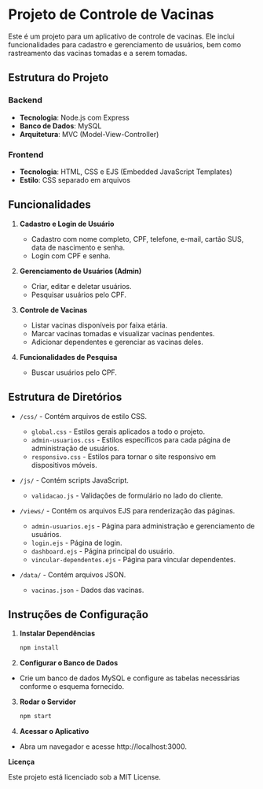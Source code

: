 # Projeto de Controle de Vacinas

Este é um projeto para um aplicativo de controle de vacinas. Ele inclui funcionalidades para cadastro e gerenciamento de usuários, bem como rastreamento das vacinas tomadas e a serem tomadas.

## Estrutura do Projeto

### Backend

- **Tecnologia**: Node.js com Express
- **Banco de Dados**: MySQL
- **Arquitetura**: MVC (Model-View-Controller)

### Frontend

- **Tecnologia**: HTML, CSS e EJS (Embedded JavaScript Templates)
- **Estilo**: CSS separado em arquivos

## Funcionalidades

1. **Cadastro e Login de Usuário**
   - Cadastro com nome completo, CPF, telefone, e-mail, cartão SUS, data de nascimento e senha.
   - Login com CPF e senha.

2. **Gerenciamento de Usuários (Admin)**
   - Criar, editar e deletar usuários.
   - Pesquisar usuários pelo CPF.

3. **Controle de Vacinas**
   - Listar vacinas disponíveis por faixa etária.
   - Marcar vacinas tomadas e visualizar vacinas pendentes.
   - Adicionar dependentes e gerenciar as vacinas deles.

4. **Funcionalidades de Pesquisa**
   - Buscar usuários pelo CPF.

## Estrutura de Diretórios

- `/css/` - Contém arquivos de estilo CSS.
  - `global.css` - Estilos gerais aplicados a todo o projeto.
  - `admin-usuarios.css` - Estilos específicos para cada página de administração de usuários.
  - `responsivo.css` - Estilos para tornar o site responsivo em dispositivos móveis.

- `/js/` - Contém scripts JavaScript.
  - `validacao.js` - Validações de formulário no lado do cliente.

- `/views/` - Contém os arquivos EJS para renderização das páginas.
  - `admin-usuarios.ejs` - Página para administração e gerenciamento de usuários.
  - `login.ejs` - Página de login.
  - `dashboard.ejs` - Página principal do usuário.
  - `vincular-dependentes.ejs` - Página para vincular dependentes.

- `/data/` - Contém arquivos JSON.
  - `vacinas.json` - Dados das vacinas.

## Instruções de Configuração

1. **Instalar Dependências**

   ```bash
   npm install

2. **Configurar o Banco de Dados**

- Crie um banco de dados MySQL e configure as tabelas necessárias conforme o esquema fornecido.

3. **Rodar o Servidor**

    ```bash
    npm start

4. **Acessar o Aplicativo**

- Abra um navegador e acesse http://localhost:3000.

**Licença**

Este projeto está licenciado sob a MIT License.